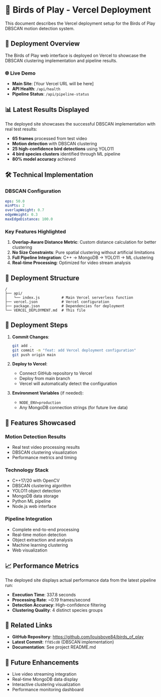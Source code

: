 # 🚀 Birds of Play - Vercel Deployment

This document describes the Vercel deployment setup for the Birds of Play DBSCAN motion detection system.

## 🎯 Deployment Overview

The Birds of Play web interface is deployed on Vercel to showcase the DBSCAN clustering implementation and pipeline results.

### 🌐 Live Demo
- **Main Site**: [Your Vercel URL will be here]
- **API Health**: `/api/health`
- **Pipeline Status**: `/api/pipeline-status`

## 📊 Latest Results Displayed

The deployed site showcases the successful DBSCAN implementation with real test results:

- **65 frames** processed from test video
- **Motion detection** with DBSCAN clustering
- **25 high-confidence bird detections** using YOLO11
- **4 bird species clusters** identified through ML pipeline
- **80% model accuracy** achieved

## 🛠️ Technical Implementation

### DBSCAN Configuration
```yaml
eps: 50.0
minPts: 2
overlapWeight: 0.7
edgeWeight: 0.3
maxEdgeDistance: 100.0
```

### Key Features Highlighted
1. **Overlap-Aware Distance Metric**: Custom distance calculation for better clustering
2. **No Size Constraints**: Pure spatial clustering without artificial limitations
3. **Full Pipeline Integration**: C++ → MongoDB → YOLO11 → ML clustering
4. **Real-time Processing**: Optimized for video stream analysis

## 📁 Deployment Structure

```
/
├── api/
│   └── index.js          # Main Vercel serverless function
├── vercel.json           # Vercel configuration
├── package.json          # Dependencies for deployment
└── VERCEL_DEPLOYMENT.md  # This file
```

## 🚀 Deployment Steps

1. **Commit Changes**:
   ```bash
   git add .
   git commit -m "feat: add Vercel deployment configuration"
   git push origin main
   ```

2. **Deploy to Vercel**:
   - Connect GitHub repository to Vercel
   - Deploy from main branch
   - Vercel will automatically detect the configuration

3. **Environment Variables** (if needed):
   - `NODE_ENV=production`
   - Any MongoDB connection strings (for future live data)

## 🎨 Features Showcased

### Motion Detection Results
- Real test video processing results
- DBSCAN clustering visualization
- Performance metrics and timing

### Technology Stack
- C++17/20 with OpenCV
- DBSCAN clustering algorithm
- YOLO11 object detection
- MongoDB data storage
- Python ML pipeline
- Node.js web interface

### Pipeline Integration
- Complete end-to-end processing
- Real-time motion detection
- Object extraction and analysis
- Machine learning clustering
- Web visualization

## 📈 Performance Metrics

The deployed site displays actual performance data from the latest pipeline run:
- **Execution Time**: 337.8 seconds
- **Processing Rate**: ~0.19 frames/second
- **Detection Accuracy**: High-confidence filtering
- **Clustering Quality**: 4 distinct species groups

## 🔗 Related Links

- **GitHub Repository**: https://github.com/louisbove84/birds_of_play
- **Latest Commit**: `ff85cd8` (DBSCAN implementation)
- **Documentation**: See project README.md

## 🎯 Future Enhancements

- Live video streaming integration
- Real-time MongoDB data display
- Interactive clustering visualization
- Performance monitoring dashboard

